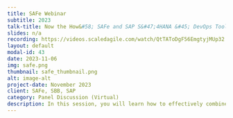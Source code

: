 ```yaml
---
title: SAFe Webinar
subtitle: 2023
talk-title: Now the How&#58; SAFe and SAP S&#47;4HANA &#45; DevOps Tool Chain and SAFe Flow Accelerators Deep Dive
slides: n/a
recording: https://videos.scaledagile.com/watch/QtTAToDgF56EmgtyjMUp32 (Requires login)
layout: default
modal-id: 43
date: 2023-11-06
img: safe.png
thumbnail: safe_thumbnail.png
alt: image-alt
project-date: November 2023
client: SAFe, SBB, SAP
category: Panel Discussion (Virtual)
description: In this session, you will learn how to effectively combine SAFe with SAP Activate&#39;s methodology, the SAP Solution Manager Focused Build, and other tools, including the mindset shifts to succeed in your SAP S&#47;4HANA Business Transformation. Our showcase is the Swiss Federal Railways, harmonising business processes across several portfolios with multiple value streams impacting 20,000 employees, building an Enterprise-wide state-of-the-art SAP S&#47;4HANA system. Learn from their experience and other SAP S&#47;4HANA business transformations as we discuss common antipatterns, key methods used, and the required mindset shift to succeed. An insightful conversation to learn from industry leaders and cultivate a shift to a new way of higher-value delivery at speed, delivering better business results in complex value stream networks. You can also expect a deep dive into what the DevOps Pipeline looks like at Federal Swiss Railways and other SAP Business Transformations, besides how to organize teams with value nodes in Lage solutions that deliver value across multiple value streams.
---
```

